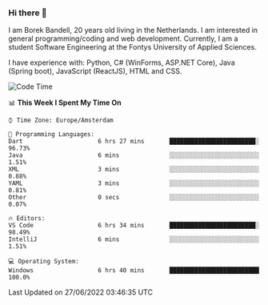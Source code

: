 ### Hi there 👋

I am Borek Bandell, 20 years old living in the Netherlands. I am interested in general programming/coding and web development. Currently, I am a student Software Engineering at the Fontys University of Applied Sciences.

I have experience with: Python, C# (WinForms, ASP.NET Core), Java (Spring boot), JavaScript (ReactJS), HTML and CSS.

<!--START_SECTION:waka-->
![Code Time](http://img.shields.io/badge/Code%20Time-193%20hrs%204%20mins-blue)

📊 **This Week I Spent My Time On** 

```text
⌚︎ Time Zone: Europe/Amsterdam

💬 Programming Languages: 
Dart                     6 hrs 27 mins       ████████████████████████░   96.73% 
Java                     6 mins              ░░░░░░░░░░░░░░░░░░░░░░░░░   1.51% 
XML                      3 mins              ░░░░░░░░░░░░░░░░░░░░░░░░░   0.88% 
YAML                     3 mins              ░░░░░░░░░░░░░░░░░░░░░░░░░   0.81% 
Other                    0 secs              ░░░░░░░░░░░░░░░░░░░░░░░░░   0.07%

🔥 Editors: 
VS Code                  6 hrs 34 mins       ████████████████████████░   98.49% 
IntelliJ                 6 mins              ░░░░░░░░░░░░░░░░░░░░░░░░░   1.51%

💻 Operating System: 
Windows                  6 hrs 40 mins       █████████████████████████   100.0%

```


 Last Updated on 27/06/2022 03:46:35 UTC
<!--END_SECTION:waka-->

<!--**tcBorek2002/tcBorek2002** is a ✨ _special_ ✨ repository because its `README.md` (this file) appears on your GitHub profile.

Here are some ideas to get you started:

- 🔭 I’m currently working on ...
- 🌱 I’m currently learning ...
- 👯 I’m looking to collaborate on ...
- 🤔 I’m looking for help with ...
- 💬 Ask me about ...
- 📫 How to reach me: ...
- 😄 Pronouns: ...
- ⚡ Fun fact: ...
-->

